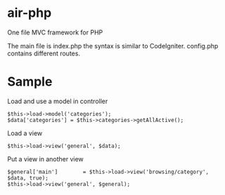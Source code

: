 air-php
=======

One file MVC framework for PHP

The main file is index.php the syntax is similar to CodeIgniter.
config.php contains different routes.

Sample
======

Load and use a model in controller

    $this->load->model('categories');
    $data['categories'] = $this->categories->getAllActive();
		
Load a view

    $this->load->view('general', $data);


Put a view in another view

    $general['main'] 		= $this->load->view('browsing/category', $data, true); 
    $this->load->view('general', $general);
